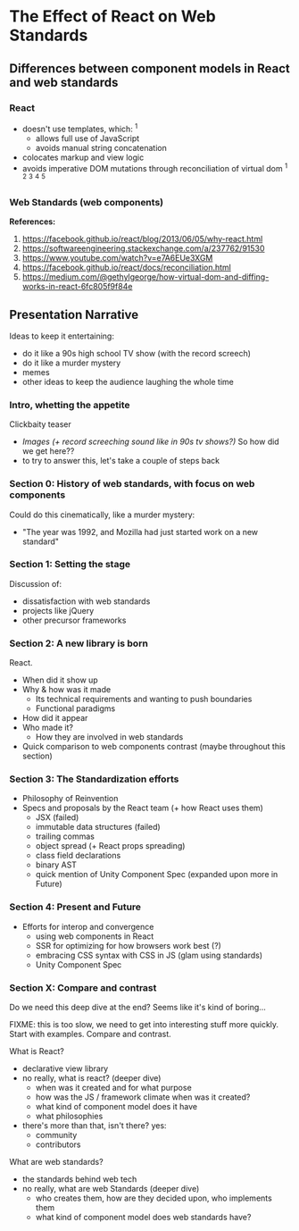 # The Effect of React on Web Standards

## Differences between component models in React and web standards

### React

- doesn't use templates, which: <sup>1</sup>
  - allows full use of JavaScript
  - avoids manual string concatenation
- colocates markup and view logic
- avoids imperative DOM mutations through reconciliation of virtual dom <sup>1</sup> <sup>2</sup> <sup>3</sup> <sup>4</sup> <sup>5</sup>

### Web Standards (web components)

**References:**

1. https://facebook.github.io/react/blog/2013/06/05/why-react.html
2. https://softwareengineering.stackexchange.com/a/237762/91530
3. https://www.youtube.com/watch?v=e7A6EUe3XGM
4. https://facebook.github.io/react/docs/reconciliation.html
5. https://medium.com/@gethylgeorge/how-virtual-dom-and-diffing-works-in-react-6fc805f9f84e

## Presentation Narrative

Ideas to keep it entertaining:
- do it like a 90s high school TV show (with the record screech)
- do it like a murder mystery
- memes
- other ideas to keep the audience laughing the whole time

### Intro, whetting the appetite

Clickbaity teaser
- *Images (+ record screeching sound like in 90s tv shows?)* So how did we get here??
- to try to answer this, let's take a couple of steps back

### Section 0: History of web standards, with focus on web components

Could do this cinematically, like a murder mystery:
- "The year was 1992, and Mozilla had just started work on a new standard"

### Section 1: Setting the stage

Discussion of:
- dissatisfaction with web standards
- projects like jQuery
- other precursor frameworks

### Section 2: A new library is born

React.
- When did it show up
- Why & how was it made
  - Its technical requirements and wanting to push boundaries
  - Functional paradigms
- How did it appear
- Who made it?
  - How they are involved in web standards
- Quick comparison to web components contrast (maybe throughout this section)

### Section 3: The Standardization efforts

- Philosophy of Reinvention
- Specs and proposals by the React team (+ how React uses them)
  - JSX (failed)
  - immutable data structures (failed)
  - trailing commas
  - object spread (+ React props spreading)
  - class field declarations
  - binary AST
  - quick mention of Unity Component Spec (expanded upon more in Future)

### Section 4: Present and Future

- Efforts for interop and convergence
  - using web components in React
  - SSR for optimizing for how browsers work best (?)
  - embracing CSS syntax with CSS in JS (glam using standards)
  - Unity Component Spec

### Section X: Compare and contrast

Do we need this deep dive at the end? Seems like it's kind of boring...

FIXME: this is too slow, we need to get into interesting stuff more quickly. Start with examples. Compare and contrast.

What is React?
- declarative view library
- no really, what is react? (deeper dive)
  - when was it created and for what purpose
  - how was the JS / framework climate when was it created?
  - what kind of component model does it have
  - what philosophies
- there's more than that, isn't there? yes:
  - community
  - contributors

What are web standards?
- the standards behind web tech
- no really, what are web Standards (deeper dive)
  - who creates them, how are they decided upon, who implements them
  - what kind of component model does web standards have?
